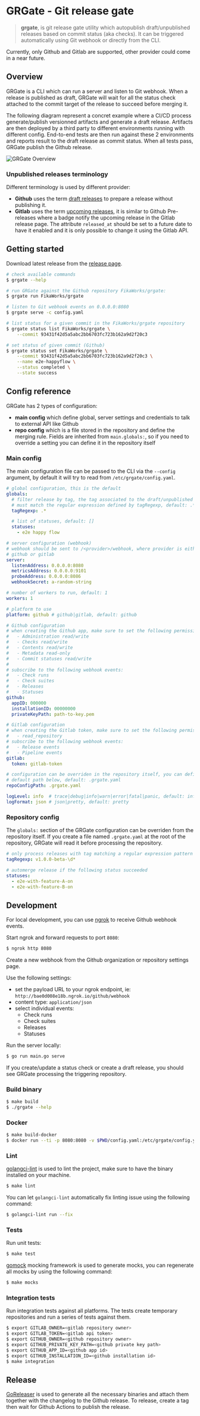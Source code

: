 GRGate - Git release gate
=========================

> **grgate**, is git release gate utility which autopublish draft/unpublished
releases based on commit status (aka checks). It can be triggered automatically
using Git webhook or directly from the CLI.

Currently, only Github and Gitlab are supported, other provider could come in a
near future.

## Overview

GRGate is a CLI which can run a server and listen to Git webhook. When a release
is published as draft, GRGate will wait for all the status check attached to the
commit target of the release to succeed before merging it.

The following diagram represent a concret example where a CI/CD process
generate/publish versionned artifacts and generate a draft release. Artifacts
are then deployed by a third party to different environments running with
different config. End-to-end tests are then run against these 2 environments
and reports result to the draft release as commit status. When all tests pass,
GRGate publish the Github release.

![GRGate Overview](grgate-overview.png)

### Unpublished releases terminology

Different terminology is used by different provider:

- **Github** uses the term [draft releases][0] to prepare a release without
publishing it.
- **Gitlab** uses the term [upcoming releases][1], it is similar to Github
Pre-releases where a badge notify the upcoming release in the Gitlab release
page.  The attribute `released_at` should be set to a future date to have it
enabled and it is only possible to change it using the Gitlab API.

[0]: https://docs.github.com/en/github/administering-a-repository/managing-releases-in-a-repository#about-release-management
[1]: https://docs.gitlab.com/ee/api/releases/#upcoming-releases

## Getting started

Download latest release from the [release page][2].

[2]: https://github.com/fikaworks/grgate/releases

```bash
# check available commands
$ grgate --help

# run GRGate against the Github repository FikaWorks/grgate:
$ grgate run FikaWorks/grgate

# listen to Git webhook events on 0.0.0.0:8080
$ grgate serve -c config.yaml

# list status for a given commit in the FikaWorks/grgate repository
$ grgate status list FikaWorks/grgate \
    --commit 93431f42d5a5abc2bb6703fc723b162a9d2f20c3

# set status of given commit (Github)
$ grgate status set FikaWorks/grgate \
    --commit 93431f42d5a5abc2bb6703fc723b162a9d2f20c3 \
    --name e2e-happyflow \
    --status completed \
    --state success
```

## Config reference

GRGate has 2 types of configuration:
- **main config** which define global, server settings and credentials to talk
to external API like Github
- **repo config** which is a file stored in the repository and define the
merging rule. Fields are inherited from `main.globals:`, so if you need to
override a setting you can define it in the repository itself

### Main config

The main configuration file can be passed to the CLI via the `--config`
argument, by default it will try to read from `/etc/grgate/config.yaml`.

```yaml
# global configuration, this is the default
globals:
  # filter release by tag, the tag associated to the draft/unpublished releases
  # must match the regular expression defined by tagRegexp, default: .*
  tagRegexp: .*

  # list of statuses, default: []
  statuses:
    - e2e happy flow

# server configuration (webhook)
# webhook should be sent to /<provider>/webhook, where provider is either
# github or gitlab
server:
  listenAddress: 0.0.0.0:8080
  metricsAddress: 0.0.0.0:9101
  probeAddress: 0.0.0.0:8086
  webhookSecret: a-random-string

# number of workers to run, default: 1
workers: 1

# platform to use
platform: github # github|gitlab, default: github

# Github configuration
# when creating the Github app, make sure to set the following permissions:
#   - Administration read/write
#   - Checks read/write
#   - Contents read/write
#   - Metadata read-only
#   - Commit statuses read/write
#
# subscribe to the following webhook events:
#   - Check runs
#   - Check suites
#   - Releases
#   - Statuses
github:
  appID: 000000
  installationID: 00000000
  privateKeyPath: path-to-key.pem

# Gitlab configuration
# when creating the Gitlab token, make sure to set the following permissions:
#   - read_repository
# subscribe to the following webhook events:
#   - Release events
#   - Pipeline events
gitlab:
  token: gitlab-token

# configuration can be overriden in the repository itself, you can define the
# default path below, default: .grgate.yaml
repoConfigPath: .grgate.yaml

logLevel: info  # trace|debug|info|warn|error|fatal|panic, default: info
logFormat: json # json|pretty, default: pretty
```

### Repository config

The `globals:` section of the GRGate configuration can be overriden from the
repository itself. If you create a file named `.grgate.yaml` at the root of the
repository, GRGate will read it before processing the repository.

```yaml
# only process releases with tag matching a regular expression pattern
tagRegexp: v1.0.0-beta-\d*

# automerge release if the following status succeeded
statuses:
  - e2e-with-feature-A-on
  - e2e-with-feature-B-on
```

## Development

For local development, you can use [ngrok](https://ngrok.com/) to receive
Github webhook events.

Start ngrok and forward requests to port `8080`:

```bash
$ ngrok http 8080
```

Create a new webhook from the Github organization or repository settings page.

Use the following settings:
- set the payload URL to your ngrok endpoint, ie:
  `http://bae0d008e18b.ngrok.io/github/webhook`
- content type: `application/json`
- select individual events:
  - Check runs
  - Check suites
  - Releases
  - Statuses

Run the server locally:
```bash
$ go run main.go serve
```

If you create/update a status check or create a draft release, you should see
GRGate processing the triggering repository.

### Build binary

```bash
$ make build
$ ./grgate --help
```

### Docker

```bash
$ make build-docker
$ docker run --ti -p 8080:8080 -v $PWD/config.yaml:/etc/grgate/config.yaml fikaworks/grgate
```

### Lint

[golangci-lint](https://golangci-lint.run) is used to lint the project, make
sure to have the binary installed on your machine.

```bash
$ make lint
```

You can let `golangci-lint` automatically fix linting issue using the following
command:

```bash
$ golangci-lint run --fix
```

### Tests

Run unit tests:

```bash
$ make test
```

[gomock](https://github.com/golang/mock) mocking framework is used to generate
mocks, you can regenerate all mocks by using the following command:

```bash
$ make mocks
```

### Integration tests

Run integration tests against all platforms. The tests create temporary
repositories and run a series of tests against them.

```bash
$ export GITLAB_OWNER=<gitlab repository owner>
$ export GITLAB_TOKEN=<gitlab api token>
$ export GITHUB_OWNER=<github repository owner>
$ export GITHUB_PRIVATE_KEY_PATH=<github private key path>
$ export GITHUB_APP_ID=<github app id>
$ export GITHUB_INSTALLATION_ID=<github installation id>
$ make integration
```

## Release

[GoReleaser](https://goreleaser.com/) is used to generate all the necessary
binaries and attach them together with the changelog to the Github release. To
release, create a tag then wait for Github Actions to publish the release.
